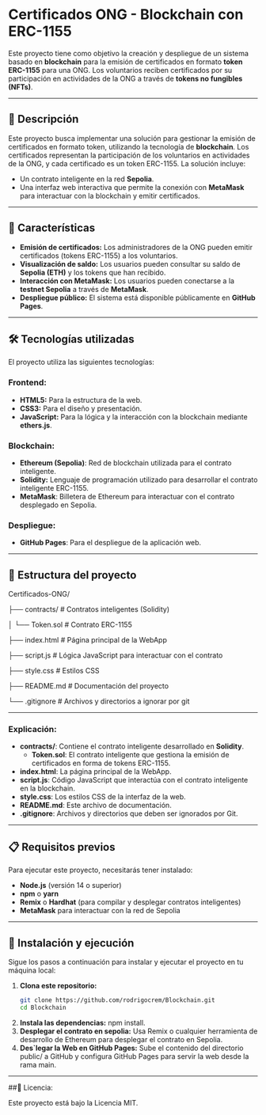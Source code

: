 # Certificados ONG - Blockchain con ERC-1155

Este proyecto tiene como objetivo la creación y despliegue de un sistema basado en **blockchain** para la emisión de certificados en formato **token ERC-1155** para una ONG. Los voluntarios reciben certificados por su participación en actividades de la ONG a través de **tokens no fungibles (NFTs)**.

---

## 📖 Descripción

Este proyecto busca implementar una solución para gestionar la emisión de certificados en formato token, utilizando la tecnología de **blockchain**. Los certificados representan la participación de los voluntarios en actividades de la ONG, y cada certificado es un token ERC-1155. La solución incluye:
- Un contrato inteligente en la red **Sepolia**.
- Una interfaz web interactiva que permite la conexión con **MetaMask** para interactuar con la blockchain y emitir certificados.

---

## 🚀 Características

- **Emisión de certificados:** Los administradores de la ONG pueden emitir certificados (tokens ERC-1155) a los voluntarios.
- **Visualización de saldo:** Los usuarios pueden consultar su saldo de **Sepolia (ETH)** y los tokens que han recibido.
- **Interacción con MetaMask:** Los usuarios pueden conectarse a la **testnet Sepolia** a través de **MetaMask**.
- **Despliegue público:** El sistema está disponible públicamente en **GitHub Pages**.

---

## 🛠️ Tecnologías utilizadas

El proyecto utiliza las siguientes tecnologías:

### Frontend:
- **HTML5:** Para la estructura de la web.
- **CSS3:** Para el diseño y presentación.
- **JavaScript:** Para la lógica y la interacción con la blockchain mediante **ethers.js**.

### Blockchain:
- **Ethereum (Sepolia)**: Red de blockchain utilizada para el contrato inteligente.
- **Solidity:** Lenguaje de programación utilizado para desarrollar el contrato inteligente ERC-1155.
- **MetaMask**: Billetera de Ethereum para interactuar con el contrato desplegado en Sepolia.

### Despliegue:
- **GitHub Pages**: Para el despliegue de la aplicación web.

---

## 📂 Estructura del proyecto
Certificados-ONG/

├── contracts/ # Contratos inteligentes (Solidity)

│ └── Token.sol # Contrato ERC-1155

├── index.html # Página principal de la WebApp

├── script.js # Lógica JavaScript para interactuar con el contrato

├── style.css # Estilos CSS

├── README.md # Documentación del proyecto

└── .gitignore # Archivos y directorios a ignorar por git

---

### Explicación:
- **contracts/**: Contiene el contrato inteligente desarrollado en **Solidity**.
  - **Token.sol**: El contrato inteligente que gestiona la emisión de certificados en forma de tokens ERC-1155.
- **index.html**: La página principal de la WebApp.
- **script.js**: Código JavaScript que interactúa con el contrato inteligente en la blockchain.
- **style.css**: Los estilos CSS de la interfaz de la web.
- **README.md**: Este archivo de documentación.
- **.gitignore**: Archivos y directorios que deben ser ignorados por Git.

---

## 📋 Requisitos previos

Para ejecutar este proyecto, necesitarás tener instalado:

- **Node.js** (versión 14 o superior)
- **npm** o **yarn**
- **Remix** o **Hardhat** (para compilar y desplegar contratos inteligentes)
- **MetaMask** para interactuar con la red de Sepolia

---

## 🚀 Instalación y ejecución

Sigue los pasos a continuación para instalar y ejecutar el proyecto en tu máquina local:

1. **Clona este repositorio:**
   ```bash
   git clone https://github.com/rodrigocrem/Blockchain.git
   cd Blockchain
2. **Instala las dependencias:**
   npm install.
3. **Desplegar el contrato en sepolia:**
   Usa Remix o cualquier herramienta de desarrollo de Ethereum para desplegar el contrato en Sepolia.
4. **Des`legar la Web en GitHub Pages:**
   Sube el contenido del directorio public/ a GitHub y configura GitHub Pages para servir la web desde la rama main.
---

##📝 Licencia:

Este proyecto está bajo la Licencia MIT.
